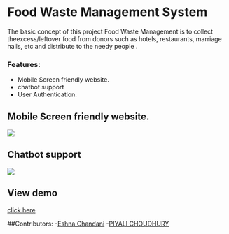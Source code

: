 # Food Waste Management System

<p>  The basic concept of this project  Food Waste Management is to collect theexcess/leftover food from donors such as hotels, restaurants, marriage halls, etc and distribute to  the  needy people .</p>
<h3>Features:</h3>
<ul><li>Mobile Screen friendly website.</li>
  <li>chatbot support</li>
  <li>User Authentication.</li>
  </ul>


<h2>Mobile Screen friendly website.</h2>
<img src="img/mobile.jpg" >
<h2>Chatbot support</h2>
<img src="img/chatbotsupport.jpg">

<h2>View demo</h2>
<a href="https://vimeo.com/844273515">click here</a>

##Contributors:
-[Eshna Chandani](https://github.com/Eshna08)
-[PIYALI CHOUDHURY](https://github.com/PiyaliChoudhury)




